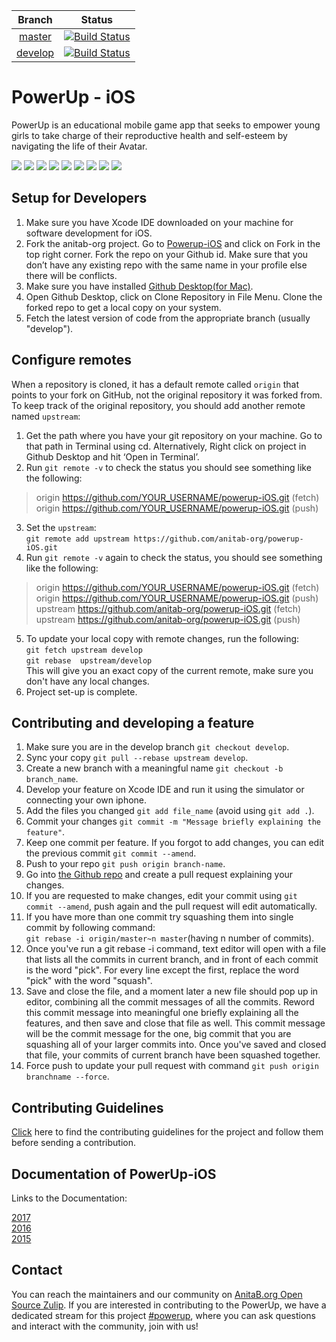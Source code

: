 | Branch | Status |
| :---: | :---: |
| [master](https://github.com/anitab-org/powerup-iOS/tree/master) | [![Build Status](https://travis-ci.org/anitab-org/powerup-iOS.svg?branch=master)](https://travis-ci.org/anitab-org/powerup-iOS) |
| [develop](https://github.com/anitab-org/powerup-iOS/tree/develop) | [![Build Status](https://travis-ci.org/anitab-org/powerup-iOS.svg?branch=develop)](https://travis-ci.org/anitab-org/powerup-iOS) |

# PowerUp - iOS 

PowerUp is an educational mobile game app that seeks to empower young girls to take charge of their reproductive health
and self-esteem by navigating the life of their Avatar.

![](https://user-images.githubusercontent.com/29337604/76241784-891ac380-625b-11ea-8a92-7d3c4b8a278b.png)
![](https://user-images.githubusercontent.com/29337604/76241823-98017600-625b-11ea-9f47-e4826f6c50c0.png)
![](https://user-images.githubusercontent.com/29337604/76241793-8b7d1d80-625b-11ea-969d-efa95038c424.png)
![](https://user-images.githubusercontent.com/29337604/76241801-8f10a480-625b-11ea-94ee-4d3bee7ecab4.png)
![](https://user-images.githubusercontent.com/29337604/76241807-920b9500-625b-11ea-8be7-945432f78a7e.png)
![](https://user-images.githubusercontent.com/29337604/76241813-946def00-625b-11ea-82ee-9126e2d46811.png)
![](https://user-images.githubusercontent.com/29337604/76241828-9a63d000-625b-11ea-8734-c81d3b6a61f7.png)
![](https://user-images.githubusercontent.com/29337604/76241833-9df75700-625b-11ea-9045-36c9e1c3059d.png)
![](https://user-images.githubusercontent.com/29337604/76242182-3f7ea880-625c-11ea-88a7-80a45decb721.png)

## Setup for Developers
1. Make sure you have Xcode IDE downloaded on your machine for software development for iOS.<br />
2. Fork the anitab-org project. Go to [Powerup-iOS](https://github.com/anitab-org/powerup-iOS) and click on Fork in the top right corner. Fork the repo on your Github id. Make sure that you don’t have any existing repo with the same name in your profile else there will be conflicts.<br />
3. Make sure you have installed [Github Desktop(for Mac)](https://desktop.github.com/).<br />
4. Open Github Desktop, click on Clone Repository in File Menu. Clone the forked repo to get a local copy on your system.<br />
5. Fetch the latest version of code from the appropriate branch (usually "develop").<br />
## Configure remotes
When a repository is cloned, it has a default remote called `origin` that points to your fork on GitHub, not the original repository it was forked from. To keep track of the original repository, you should add another remote named `upstream`:<br />
1. Get the path where you have your git repository on your machine. Go to that path in Terminal using cd. Alternatively, Right click on project in Github Desktop and hit ‘Open in Terminal’.<br />
2. Run `git remote -v`  to check the status you should see something like the following:<br />
> origin    https://github.com/YOUR_USERNAME/powerup-iOS.git (fetch)<br />
> origin    https://github.com/YOUR_USERNAME/powerup-iOS.git (push)<br />
3. Set the `upstream`:<br />
 `git remote add upstream https://github.com/anitab-org/powerup-iOS.git`<br />
4. Run `git remote -v`  again to check the status, you should see something like the following:<br />
> origin    https://github.com/YOUR_USERNAME/powerup-iOS.git (fetch)<br />
> origin    https://github.com/YOUR_USERNAME/powerup-iOS.git (push)<br />
> upstream  https://github.com/anitab-org/powerup-iOS.git (fetch)<br />
> upstream  https://github.com/anitab-org/powerup-iOS.git (push)<br />
5. To update your local copy with remote changes, run the following:<br />
`git fetch upstream develop`<br />
 `git rebase  upstream/develop`<br />
This will give you an exact copy of the current remote, make sure you don't have any local changes.<br />
6. Project set-up is complete.
## Contributing and developing a feature
1. Make sure you are in the develop branch `git checkout develop`.<br />
2. Sync your copy `git pull --rebase upstream develop`.<br />
3. Create a new branch with a meaningful name `git checkout -b branch_name`.<br />
4. Develop your feature on Xcode IDE  and run it using the simulator or connecting your own iphone.<br />
5. Add the files you changed `git add file_name` (avoid using `git add .`).<br />
6. Commit your changes `git commit -m "Message briefly explaining the feature"`.<br />
7. Keep one commit per feature. If you forgot to add changes, you can edit the previous commit `git commit --amend`.<br />
8. Push to your repo `git push origin branch-name`.<br />
9. Go into [the Github repo](https://github.com/anitab-org/powerup-iOS/) and create a pull request explaining your changes.<br />
10. If you are requested to make changes, edit your commit using `git commit --amend`, push again and the pull request will edit automatically.<br />
11. If you have more than one commit try squashing them into single commit by following command:<br />
 `git rebase -i origin/master~n master`(having n number of commits).<br />
 12. Once you've run a git rebase -i command, text editor will open with a file that lists all the commits in current branch, and in front of each commit is the word "pick". For every line except the first, replace the word "pick" with the word "squash".<br />
 13. Save and close the file, and a moment later a new file should pop up in  editor, combining all the commit messages of all the commits. Reword this commit message into meaningful one briefly explaining all the features, and then save and close that file as well. This commit message will be the commit message for the one, big commit that you are squashing all of your larger commits into. Once you've saved and closed that file, your commits of current branch have been squashed together.<br />
14. Force push to update your pull request with command `git push origin branchname --force`.<br/>
## Contributing Guidelines
[Click](https://github.com/anitab-org/powerup-iOS/wiki/How-to-Contribute) here to find the contributing guidelines for the project and follow them before sending a contribution.<br />

## Documentation of PowerUp-iOS
Links to the Documentation:<br />

[2017](https://docs.google.com/document/d/1-45bBWAL8oh5o_1bc42BXGDKTHlGrQW0PCN9gFtlt6U/edit?usp=sharing)<br/>
[2016](https://docs.google.com/document/d/1N_-zmmjPn6D1H6wTdF4z66mFGT3af_FWbfGvLKkeY1w/edit?usp=sharing)<br/>
[2015](https://docs.google.com/document/d/1WkhcVrUs-B_vlCBknNPYqxqc7_7wVrBF2pV0bKu_EiQ/edit?usp=sharing)

## Contact
 
You can reach the maintainers and our community on [AnitaB.org Open Source Zulip](https://anitab-org.zulipchat.com/). If you are interested in contributing to the PowerUp, we have a dedicated stream for this project [#powerup](https://anitab-org.zulipchat.com/#narrow/stream/222537-powerup), where you can ask questions and interact with the community, join with us!

